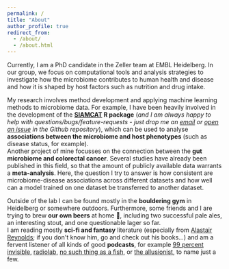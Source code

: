 ```yaml
---
permalink: /
title: "About"
author_profile: true
redirect_from:
  - /about/
  - /about.html
---
```


Currently, I am a PhD candidate in the Zeller team at EMBL Heidelberg. In our
group, we focus on computational tools and analysis strategies to investigate
how the microbiome contributes to human health and disease and how it is shaped
by host factors such as nutrition and drug intake.

My research involves method development and applying machine learning methods
to microbiome data. For example, I have been heavily involved in the development of the
__[SIAMCAT](https://github.com/zellerlab/siamcat) R package__ (_and I am always
happy to help with questions/bugs/feature-requests -  just drop me an
[email](mailto:jakob.wirbel@embl.de) or
[open an issue](https://github.com/zellerlab/siamcat/issues/new)
in the Github repository_), which can be used to analyse __associations between
the microbiome and host phenotypes__ (such as disease status, for example).   
Another project of mine focusses on the connection between the __gut
microbiome and colorectal cancer__. Several studies have already been published
in this field, so that the amount of publicly available data warrants a
__meta-analysis__. Here, the question I try to answer is how consistent are
microbiome-disease associations across different datasets and how well can a
model trained on one dataset be transferred to another dataset.

Outside of the lab I can be found mostly in the __bouldering gym__ in
Heidelberg or somewhere outdoors. Furthermore, some friends and I are trying
to brew __our own beers__ at home :beers:, including two successful pale
ales, an interesting stout, and one questionable lager so far.   
I am reading mostly __sci-fi and fantasy__ literature (especially from
[Alastair Reynolds](http://www.alastairreynolds.com/); if you don't know him,
go and check out his books...) and am a fervent listener of all kinds of
good __podcasts__, for example
[99 percent invisible](https://99percentinvisible.org/),
[radiolab](https://www.wnycstudios.org/shows/radiolab),
[no such thing as a fish](https://www.nosuchthingasafish.com/), or
[the allusionist](https://www.theallusionist.org/), to name just a few.
